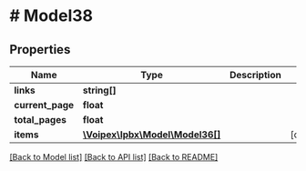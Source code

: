 # # Model38

## Properties

Name | Type | Description | Notes
------------ | ------------- | ------------- | -------------
**links** | **string[]** |  |
**current_page** | **float** |  |
**total_pages** | **float** |  |
**items** | [**\Voipex\Ipbx\Model\Model36[]**](Model36.md) |  | [optional]

[[Back to Model list]](../../README.md#models) [[Back to API list]](../../README.md#endpoints) [[Back to README]](../../README.md)
